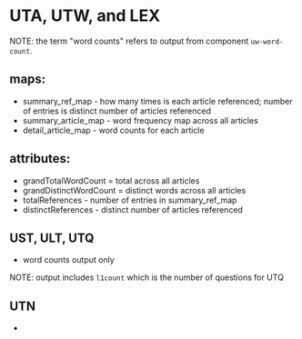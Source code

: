 # UTA, UTW, and LEX

NOTE: the term "word counts" refers to output from component `uw-word-count`.

## maps:
- summary_ref_map     - how many times is each article referenced; number of entries is distinct number of articles referenced
- summary_article_map - word frequency map across all articles
- detail_article_map  - word counts for each article 

## attributes:
- grandTotalWordCount = total across all articles
- grandDistinctWordCount = distinct words across all articles
- totalReferences - number of entries in summary_ref_map
- distinctReferences - distinct number of articles referenced



## UST, ULT, UTQ

- word counts output only

NOTE: output includes `l1count` which is the number of questions for UTQ

## UTN

- 
